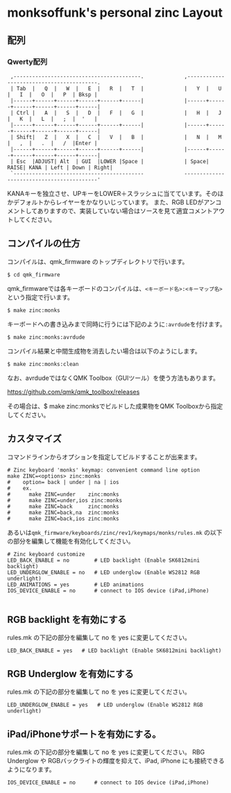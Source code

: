 ﻿# monksoffunk's personal zinc Layout
## 配列

### Qwerty配列

```
 ,-----------------------------------------.             ,-----------------------------------------.
 | Tab  |   Q  |   W  |   E  |   R  |   T  |             |   Y  |   U  |   I  |   O  |   P  | Bksp |
 |------+------+------+------+------+------|             |------+------+------+------+------+------|
 | Ctrl |   A  |   S  |   D  |   F  |   G  |             |   H  |   J  |   K  |   L  |   ;  |  '   |
 |------+------+------+------+------+------|             |------+------+------+------+------+------|
 | Shift|   Z  |   X  |   C  |   V  |   B  |             |   N  |   M  |   ,  |   .  |   /  |Enter |
 |------+------+------+------+------+------|             |------+------+------+------+------+------|
 | Esc  |ADJUST| Alt  | GUI  |LOWER |Space |             | Space| RAISE| KANA | Left | Down | Right|
 `------------------------------------------             ------------------------------------------'
```

KANAキーを独立させ、UPキーをLOWER＋スラッシュに当てています。そのほかデフォルトからレイヤーをかなりいじっています。
また、RGB LEDがアンコメントしてありますので、実装していない場合はソースを見て適宜コメントアウトしてください。

## コンパイルの仕方

コンパイルは、qmk_firmware のトップディレクトリで行います。

```
$ cd qmk_firmware
```
qmk_firmwareでは各キーボードのコンパイルは、`<キーボード名>:<キーマップ名>`という指定で行います。

```
$ make zinc:monks
```

キーボードへの書き込みまで同時に行うには下記のように`:avrdude`を付けます。

```
$ make zinc:monks:avrdude
```

コンパイル結果と中間生成物を消去したい場合は以下のようにします。

```
$ make zinc:monks:clean
```

なお、avrdudeではなくQMK Toolbox（GUIツール）を使う方法もあります。

https://github.com/qmk/qmk_toolbox/releases

その場合は、$ make zinc:monksでビルドした成果物をQMK Toolboxから指定してください。

## カスタマイズ

コマンドラインからオプションを指定してビルドすることが出来ます。

```
# Zinc keyboard 'monks' keymap: convenient command line option
make ZINC=<options> zinc:monks
#    option= back | under | na | ios
#    ex.
#      make ZINC=under    zinc:monks
#      make ZINC=under,ios zinc:monks
#      make ZINC=back     zinc:monks
#      make ZINC=back,na  zinc:monks
#      make ZINC=back,ios zinc:monks
```

あるいは`qmk_firmware/keyboards/zinc/rev1/keymaps/monks/rules.mk` の以下の部分を編集して機能を有効化してください。

```
# Zinc keyboard customize
LED_BACK_ENABLE = no        # LED backlight (Enable SK6812mini backlight)
LED_UNDERGLOW_ENABLE = no   # LED underglow (Enable WS2812 RGB underlight)
LED_ANIMATIONS = yes        # LED animations
IOS_DEVICE_ENABLE = no      # connect to IOS device (iPad,iPhone)


```

## RGB backlight を有効にする

rules.mk の下記の部分を編集して no を yes に変更してください。
```
LED_BACK_ENABLE = yes   # LED backlight (Enable SK6812mini backlight)
```


## RGB Underglow を有効にする

rules.mk の下記の部分を編集して no を yes に変更してください。
```
LED_UNDERGLOW_ENABLE = yes   # LED underglow (Enable WS2812 RGB underlight)
```


## iPad/iPhoneサポートを有効にする。

rules.mk の下記の部分を編集して no を yes に変更してください。
RBG Underglow や RGBバックライトの輝度を抑えて、iPad, iPhone にも接続できるようになります。

```
IOS_DEVICE_ENABLE = no      # connect to IOS device (iPad,iPhone)
```
